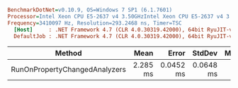 ``` ini

BenchmarkDotNet=v0.10.9, OS=Windows 7 SP1 (6.1.7601)
Processor=Intel Xeon CPU E5-2637 v4 3.50GHzIntel Xeon CPU E5-2637 v4 3.50GHz, ProcessorCount=16
Frequency=3410097 Hz, Resolution=293.2468 ns, Timer=TSC
  [Host]     : .NET Framework 4.7 (CLR 4.0.30319.42000), 64bit RyuJIT-v4.7.2116.0
  DefaultJob : .NET Framework 4.7 (CLR 4.0.30319.42000), 64bit RyuJIT-v4.7.2116.0


```
 |                        Method |     Mean |     Error |    StdDev |   Median |   Gen 0 | Allocated |
 |------------------------------ |---------:|----------:|----------:|---------:|--------:|----------:|
 | RunOnPropertyChangedAnalyzers | 2.285 ms | 0.0452 ms | 0.0648 ms | 2.247 ms | 27.3438 | 185.13 KB |
